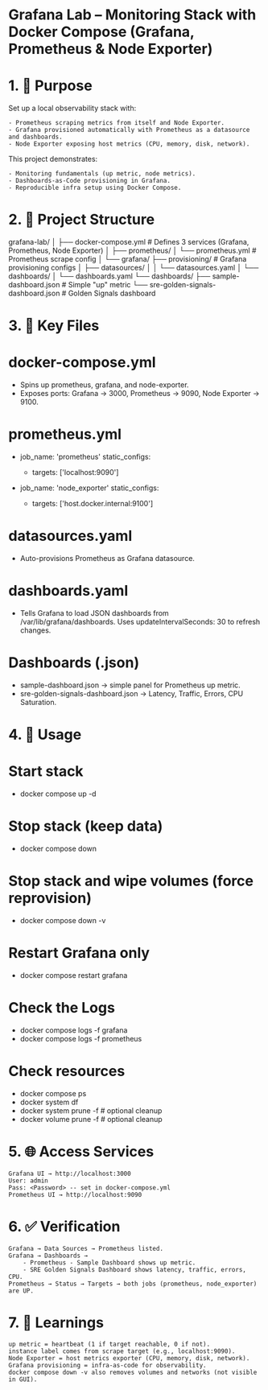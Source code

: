 # Grafana Lab – Monitoring Stack with Docker Compose (Grafana, Prometheus & Node Exporter)

# 1. 🎯 Purpose

Set up a local observability stack with:

    - Prometheus scraping metrics from itself and Node Exporter.
    - Grafana provisioned automatically with Prometheus as a datasource and dashboards.
    - Node Exporter exposing host metrics (CPU, memory, disk, network).

This project demonstrates:

    - Monitoring fundamentals (up metric, node metrics).
    - Dashboards-as-Code provisioning in Grafana.
    - Reproducible infra setup using Docker Compose.

# 2. 📂 Project Structure
grafana-lab/
│
├── docker-compose.yml                # Defines 3 services (Grafana, Prometheus, Node Exporter)
│
├── prometheus/
│   └── prometheus.yml                 # Prometheus scrape config
│
└── grafana/
    ├── provisioning/                  # Grafana provisioning configs
    │   ├── datasources/
    │   │   └── datasources.yaml
    │   └── dashboards/
    │       └── dashboards.yaml
    └── dashboards/
        ├── sample-dashboard.json      # Simple "up" metric
        └── sre-golden-signals-dashboard.json # Golden Signals dashboard

# 3. 🔑 Key Files

# docker-compose.yml
   - Spins up prometheus, grafana, and node-exporter.
   - Exposes ports: Grafana → 3000, Prometheus → 9090, Node Exporter → 9100.

# prometheus.yml
- job_name: 'prometheus'
  static_configs:
    - targets: ['localhost:9090']

- job_name: 'node_exporter'
  static_configs:
    - targets: ['host.docker.internal:9100']


# datasources.yaml
   - Auto-provisions Prometheus as Grafana datasource.

# dashboards.yaml
   - Tells Grafana to load JSON dashboards from /var/lib/grafana/dashboards. Uses updateIntervalSeconds: 30 to refresh changes.

# Dashboards (.json)
   - sample-dashboard.json → simple panel for Prometheus up metric.
   - sre-golden-signals-dashboard.json → Latency, Traffic, Errors, CPU Saturation.

# 4. 🚀 Usage
  # Start stack
   - docker compose up -d

  # Stop stack (keep data)
   - docker compose down

  # Stop stack and wipe volumes (force reprovision)
   - docker compose down -v

  # Restart Grafana only
   - docker compose restart grafana

  # Check the Logs
   - docker compose logs -f grafana
   - docker compose logs -f prometheus

  # Check resources
   - docker compose ps
   - docker system df
   - docker system prune -f      # optional cleanup
   - docker volume prune -f      # optional cleanup

# 5. 🌐 Access Services

    Grafana UI → http://localhost:3000
    User: admin
    Pass: <Password> -- set in docker-compose.yml
    Prometheus UI → http://localhost:9090

# 6. ✅ Verification
    Grafana → Data Sources → Prometheus listed.
    Grafana → Dashboards →
        - Prometheus - Sample Dashboard shows up metric.
        - SRE Golden Signals Dashboard shows latency, traffic, errors, CPU.
    Prometheus → Status → Targets → both jobs (prometheus, node_exporter) are UP.

# 7. 📖 Learnings
    up metric = heartbeat (1 if target reachable, 0 if not).
    instance label comes from scrape target (e.g., localhost:9090).
    Node Exporter = host metrics exporter (CPU, memory, disk, network).
    Grafana provisioning = infra-as-code for observability.
    docker compose down -v also removes volumes and networks (not visible in GUI).